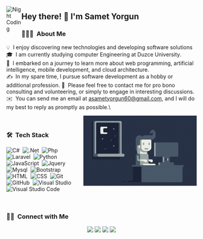 <img alt="Night Coding" src="./assets/Hand%20Wave.gif" width='40' align="left"/><h2>Hey there! 👋 I'm Samet Yorgun </h2>

<!-- ## 👋 &nbsp;Hey there! I'm Miraç Serkan -->

### 👨🏻‍💻 &nbsp;About Me

💡 &nbsp;I enjoy discovering new technologies and developing software solutions\
🎓 &nbsp;I am currently studying computer Engineering at Duzce University.\
🌱 &nbsp;I embarked on a journey to learn more about web programming, artificial intelligence, mobile development, and cloud architecture.\
✍️ &nbsp;In my spare time, I pursue software development as a hobby or additional profession.
💬 &nbsp;Please feel free to contact me for pro bono consulting and volunteering, or simply to engage in interesting discussions.\
✉️ &nbsp;You can send me an email at asametyorgun60@gmail.com, and I will do my best to reply as promptly as possible.\

<img alt="Night Coding" src="https://raw.githubusercontent.com/AVS1508/AVS1508/master/assets/Night-Coding.gif" align="right"/>

<br/>

### 🛠 &nbsp;Tech Stack
![C#](https://img.shields.io/badge/-Csharp-05122A?style=flat&logo=Csharp)&nbsp;
![.Net](https://img.shields.io/badge/-.Net-05122A?style=flat&logo=.Net)&nbsp;
![Php](https://img.shields.io/badge/-Php-05122A?style=flat&logo=php)&nbsp;
![Laravel](https://img.shields.io/badge/-Laravel-05122A?style=flat&logo=laravel)&nbsp;
![Python](https://img.shields.io/badge/-Python-05122A?style=flat&logo=python)&nbsp;
![JavaScript](https://img.shields.io/badge/-JavaScript-05122A?style=flat&logo=javascript)&nbsp;
![Jquery](https://img.shields.io/badge/-Jquery-05122A?style=flat&logo=jquery)&nbsp;
![Mysql](https://img.shields.io/badge/-Mysql-05122A?style=flat&logo=mysql)&nbsp;
![Bootstrap](https://img.shields.io/badge/-Bootstrap-05122A?style=flat&logo=bootstrap&logoColor=563D7C)&nbsp;
![HTML](https://img.shields.io/badge/-HTML-05122A?style=flat&logo=HTML5)&nbsp;
![CSS](https://img.shields.io/badge/-CSS-05122A?style=flat&logo=CSS3&logoColor=1572B6)&nbsp;
![Git](https://img.shields.io/badge/-Git-05122A?style=flat&logo=git)&nbsp;
![GitHub](https://img.shields.io/badge/-GitHub-05122A?style=flat&logo=github)&nbsp;
![Visual Studio](https://img.shields.io/badge/-Visual%20Studio-05122A?style=flat&logo=Visual%20Studio)&nbsp;
![Visual Studio Code](https://img.shields.io/badge/-Visual%20Studio%20Code-05122A?style=flat&logo=visual-studio-code&logoColor=007ACC)&nbsp;

<br/>

### 🤝🏻 &nbsp;Connect with Me

<p align="center">
<a href="https://www.sesasoft.com.tr"><img src="https://img.shields.io/badge/-Sesasoft-3423A6?style=flat&logo=Google-Chrome&logoColor=white"/></a>
<a href="https://www.linkedin.com/in/abdussametyorgun/"><img src="https://img.shields.io/badge/-abdussametyorgun-0077B5?style=flat&logo=Linkedin&logoColor=white"/></a>
<a href="mailto:asametyorgun60@gmail.com"><img src="https://img.shields.io/badge/-asametyorgun60@gmail.com-D14836?style=flat&logo=Gmail&logoColor=white"/></a>
<a href="https://instagram.com/sametyrgnn"><img src="https://img.shields.io/badge/-@sametyrgnn-E4405F?style=flat&logo=Instagram&logoColor=white"/></a>
</p>
